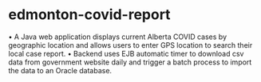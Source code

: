 # edmonton-covid-report

•	A Java web application displays current Alberta COVID cases by geographic location and allows users to enter GPS location to search their local case report.
•	Backend uses EJB automatic timer to download csv data from government website daily and trigger a batch process to import the data to an Oracle database.
